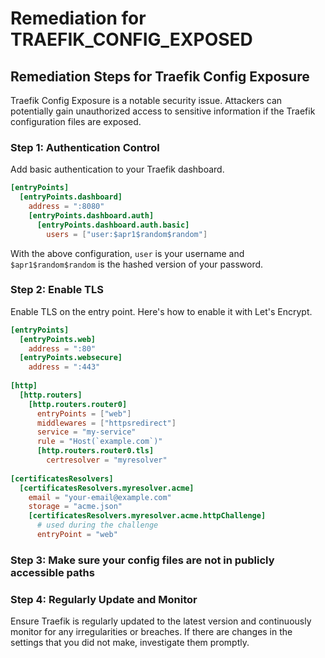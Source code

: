 # Remediation for TRAEFIK_CONFIG_EXPOSED

## Remediation Steps for Traefik Config Exposure
Traefik Config Exposure is a notable security issue. Attackers can potentially gain unauthorized access to sensitive information if the Traefik configuration files are exposed. 

### Step 1: Authentication Control
Add basic authentication to your Traefik dashboard.
```toml
[entryPoints]
  [entryPoints.dashboard]
    address = ":8080"
    [entryPoints.dashboard.auth]
      [entryPoints.dashboard.auth.basic]
        users = ["user:$apr1$random$random"]
```
With the above configuration, `user` is your username and `$apr1$random$random` is the hashed version of your password. 

### Step 2: Enable TLS
Enable TLS on the entry point. Here's how to enable it with Let's Encrypt.
```toml
[entryPoints]
  [entryPoints.web]
    address = ":80"
  [entryPoints.websecure]
    address = ":443"
    
[http]
  [http.routers]
    [http.routers.router0]
      entryPoints = ["web"]
      middlewares = ["httpsredirect"]
      service = "my-service"
      rule = "Host(`example.com`)"
      [http.routers.router0.tls]
        certresolver = "myresolver"
        
[certificatesResolvers]
  [certificatesResolvers.myresolver.acme]
    email = "your-email@example.com"
    storage = "acme.json"
    [certificatesResolvers.myresolver.acme.httpChallenge]
      # used during the challenge
      entryPoint = "web"
```

### Step 3: Make sure your config files are not in publicly accessible paths

### Step 4: Regularly Update and Monitor
Ensure Traefik is regularly updated to the latest version and continuously monitor for any irregularities or breaches. If there are changes in the settings that you did not make, investigate them promptly.